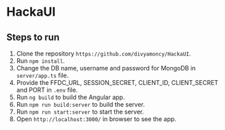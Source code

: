 # HackaUI

## Steps to run

1. Clone the repository `https://github.com/divyamoncy/HackaUI`.
2. Run `npm install`.
3. Change the DB name, username and password for MongoDB in `server/app.ts` file.
4. Provide the FFDC_URL, SESSION_SECRET, CLIENT_ID, CLIENT_SECRET and PORT in `.env` file.
5. Run `ng build` to build the Angular app.
6. Run `npm run build:server` to build the server.
7. Run `npm run start:server` to start the server.
8. Open `http://localhost:3000/` in browser to see the app.


